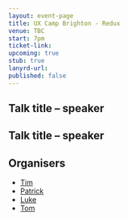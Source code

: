 ```yaml
---
layout: event-page  
title: UX Camp Brighton - Redux
venue: TBC
start: 7pm
ticket-link: 
upcoming: true
stub: true
lanyrd-url: 
published: false
---
```


## Talk title – speaker

## Talk title – speaker

## Organisers

- <a href="http://uxbrighton.org.uk/about/#tim">Tim</a>
- <a href="http://uxbrighton.org.uk/about/#patrick">Patrick</a>
- <a href="http://uxbrighton.org.uk/about/#luke">Luke</a>
- <a href="http://uxbrighton.org.uk/about/#tom">Tom</a>
